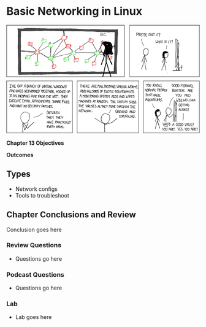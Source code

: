 # Basic Networking in Linux
![*Some people just have aquariums...*](images/Chapter-Header/Chapter-13/network-2.png "Virus Aquarium")

__Chapter 13 Objectives__



__Outcomes__

## Types

   * Network configs 
   * Tools to troubleshoot
   
## Chapter Conclusions and Review

  Conclusion goes here

### Review Questions

  * Questions go here

### Podcast Questions

 * Questions go here

### Lab

 * Lab goes here   
 
 